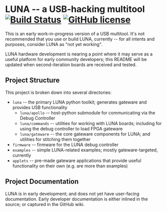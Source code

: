 
# LUNA -- a USB-hacking multitool [![Build Status](https://travis-ci.org/greatscottgadgets/luna.svg?branch=master)](https://travis-ci.org/greatscottgadgets/luna) [![GitHub license](https://img.shields.io/github/license/greatscottgadgets/luna.svg)](https://github.com/greatscottgadgets/luna/blob/master/LICENSE.txt)

This is an early work-in-progress version of a USB multitool. It's not recommended that you use or build LUNA, currently -- for all intents and purposes, consider LUNA as "not yet working".

LUNA hardware development is nearing a point where it may serve as a useful platform for early community developers; this README will be updated when second-iteration boards are received and tested.

## Project Structure

This project is broken down into several directories:

* `luna` -- the primary LUNA python toolkit; generates gateware and provides USB functionality
  * `luna/apollo`   -- host-python submodule for communicating via the Debug Controller
  * `luna/commands` -- utilities for working with LUNA boards; including for using the debug controller to load FPGA gateware
  * `luna/gateware` -- the core gateware components for LUNA; and utilities for stitching them together
* `firmware` -- firmware for the LUNA debug controller
* `examples` -- simple LUNA-related examples; mostly gateware-targeted, currently
* `applets` -- pre-made gateware applications that provide useful functionality on their own (e.g. are more than examples)

## Project Documentation

LUNA is in early development; and does not yet have user-facing documentation. Early developer documentation is either inlined in the source; or captured in the GitHub wiki.
